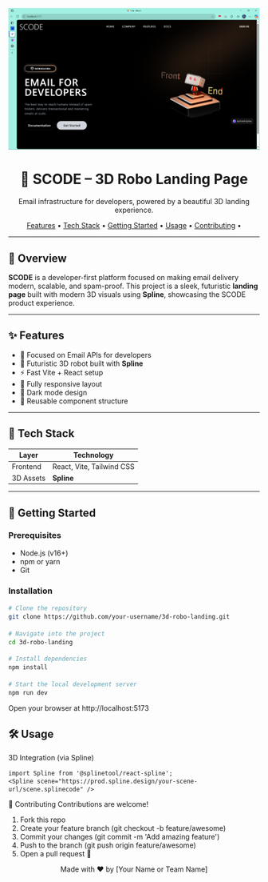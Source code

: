 <p align="center">
  <img src="./src/assets/screenshot.png" alt="SCODE Landing Page" />
</p>

<h1 align="center">🤖 SCODE – 3D Robo Landing Page</h1>
<p align="center">Email infrastructure for developers, powered by a beautiful 3D landing experience.</p>

<p align="center">
  <a href="#features">Features</a> •
  <a href="#tech-stack">Tech Stack</a> •
  <a href="#getting-started">Getting Started</a> •
  <a href="#usage">Usage</a> •
  <a href="#contributing">Contributing</a> •
</p>

---

## 📌 Overview

**SCODE** is a developer-first platform focused on making email delivery modern, scalable, and spam-proof. This project is a sleek, futuristic **landing page** built with modern 3D visuals using **Spline**, showcasing the SCODE product experience.

---

## ✨ Features

- 💌 Focused on Email APIs for developers
- 🧠 Futuristic 3D robot built with **Spline**
- ⚡ Fast Vite + React setup
- 📱 Fully responsive layout
- 🎨 Dark mode design
- 🧩 Reusable component structure

---

## 🧱 Tech Stack

| Layer         | Technology                        |
|--------------|------------------------------------|
| Frontend      | React, Vite, Tailwind CSS          |
| 3D Assets     | **Spline**                         |

---

## 🚀 Getting Started

### Prerequisites

- Node.js (v16+)
- npm or yarn
- Git

### Installation

```bash
# Clone the repository
git clone https://github.com/your-username/3d-robo-landing.git

# Navigate into the project
cd 3d-robo-landing

# Install dependencies
npm install

# Start the local development server
npm run dev
```
Open your browser at http://localhost:5173

## 🛠 Usage
3D Integration (via Spline)
```
import Spline from '@splinetool/react-spline';
<Spline scene="https://prod.spline.design/your-scene-url/scene.splinecode" />
```
🤝 Contributing
Contributions are welcome!
1. Fork this repo
2. Create your feature branch (git checkout -b feature/awesome)
3. Commit your changes (git commit -m 'Add amazing feature')
4. Push to the branch (git push origin feature/awesome)
5. Open a pull request 🚀


<p align="center"> Made with ❤️ by [Your Name or Team Name] </p>

